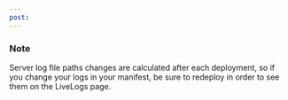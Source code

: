 ```yaml
---
post: 
---
```


### Note

Server log file paths changes are calculated after each deployment, so if you change your logs in your manifest, be sure to redeploy in order to see them on the LiveLogs page.



